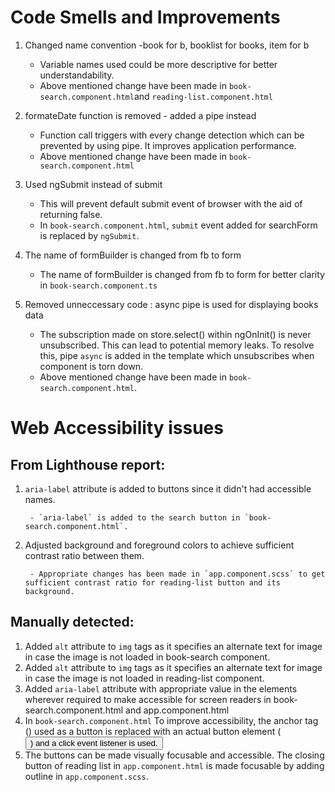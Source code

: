 # Code Smells and Improvements

1. Changed name convention -book for b, booklist for books, item for b

    - Variable names used could be more descriptive for better understandability.
    - Above mentioned change have been made in `book-search.component.html`and `reading-list.component.html`

2. formateDate function is removed - added a pipe instead

    - Function call triggers with every change detection which can be prevented by using pipe. It improves application performance.
    - Above mentioned change have been made in `book-search.component.html`

3. Used ngSubmit instead of submit

    - This will prevent default submit event of browser with the aid of returning false.
    - In `book-search.component.html`, `submit` event added for searchForm is replaced by `ngSubmit`.

4. The name of formBuilder is changed from fb to form

    - The name of formBuilder is changed from fb to form for better clarity in `book-search.component.ts`
    
5. Removed unneccessary code : async pipe is used for displaying books data

    - The subscription made on store.select() within ngOnInit() is never unsubscribed. This can lead to potential memory leaks. To resolve this, pipe `async` is added in the template which unsubscribes when component is torn down.
    - Above mentioned change have been made in `book-search.component.html`.


# Web Accessibility issues

## From Lighthouse report:

1. `aria-label` attribute is added to buttons since it didn't had accessible names.

        - `aria-label` is added to the search button in `book-search.component.html`.

2. Adjusted background and foreground colors to achieve sufficient contrast ratio between them.

        - Appropriate changes has been made in `app.component.scss` to get sufficient contrast ratio for reading-list button and its background.

## Manually detected:

1. Added `alt` attribute to `img` tags as it specifies an alternate text for image in case the image is not loaded in book-search component.
2. Added `alt` attribute to `img` tags as it specifies an alternate text for image in case the image is not loaded in reading-list component.
3. Added `aria-label` attribute with appropriate value in the elements wherever required to make accessible for screen readers in book-search.component.html and  app.component.html
4. In `book-search.component.html` To improve accessibility, the anchor tag (<a>) used as a button is replaced with an actual button element (<button>) and a click event listener is used.
5. The buttons can be made visually focusable and accessible. The closing button of reading list in `app.component.html` is made focusable by adding outline in `app.component.scss`.